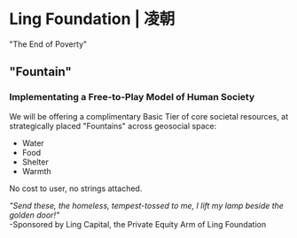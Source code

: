# Ling Foundation | 凌朝
"The End of Poverty"

## "Fountain"
### Implementating a Free-to-Play Model of Human Society
We will be offering a complimentary Basic Tier of core societal resources, at strategically placed "Fountains" across geosocial space:
* Water
* Food
* Shelter
* Warmth

No cost to user, no strings attached. 

_"Send these, the homeless, tempest-tossed to me, I lift my lamp beside the golden door!"_  
-Sponsored by Ling Capital, the Private Equity Arm of Ling Foundation
